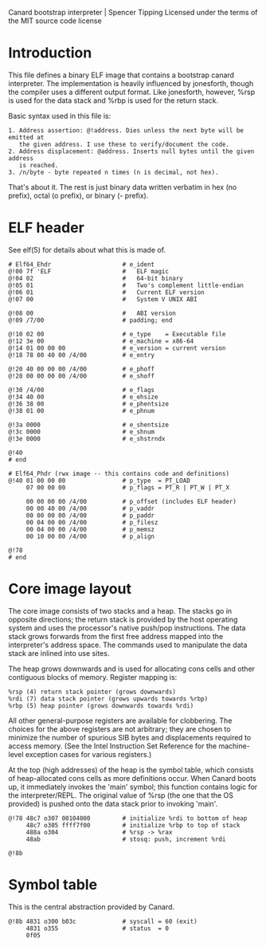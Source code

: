 Canard bootstrap interpreter | Spencer Tipping
Licensed under the terms of the MIT source code license

# Introduction

This file defines a binary ELF image that contains a bootstrap canard
interpreter. The implementation is heavily influenced by jonesforth, though the
compiler uses a different output format. Like jonesforth, however, %rsp is used
for the data stack and %rbp is used for the return stack.

Basic syntax used in this file is:

    1. Address assertion: @!address. Dies unless the next byte will be emitted at
       the given address. I use these to verify/document the code.
    2. Address displacement: @address. Inserts null bytes until the given address
       is reached.
    3. /n/byte - byte repeated n times (n is decimal, not hex).

That's about it. The rest is just binary data written verbatim in hex (no
prefix), octal (o prefix), or binary (- prefix).

# ELF header

See elf(5) for details about what this is made of.

    # Elf64_Ehdr                    # e_ident
    @!00 7f 'ELF                    #   ELF magic
    @!04 02                         #   64-bit binary
    @!05 01                         #   Two's complement little-endian
    @!06 01                         #   Current ELF version
    @!07 00                         #   System V UNIX ABI

    @!08 00                         #   ABI version
    @!09 /7/00                      # padding; end

    @!10 02 00                      # e_type    = Executable file
    @!12 3e 00                      # e_machine = x86-64
    @!14 01 00 00 00                # e_version = current version
    @!18 78 00 40 00 /4/00          # e_entry

    @!20 40 00 00 00 /4/00          # e_phoff
    @!28 00 00 00 00 /4/00          # e_shoff

    @!30 /4/00                      # e_flags
    @!34 40 00                      # e_ehsize
    @!36 38 00                      # e_phentsize
    @!38 01 00                      # e_phnum

    @!3a 0000                       # e_shentsize
    @!3c 0000                       # e_shnum
    @!3e 0000                       # e_shstrndx

    @!40
    # end

    # Elf64_Phdr (rwx image -- this contains code and definitions)
    @!40 01 00 00 00                # p_type  = PT_LOAD
         07 00 00 00                # p_flags = PT_R | PT_W | PT_X

         00 00 00 00 /4/00          # p_offset (includes ELF header)
         00 00 40 00 /4/00          # p_vaddr
         00 00 00 00 /4/00          # p_paddr
         00 04 00 00 /4/00          # p_filesz
         00 04 00 00 /4/00          # p_memsz
         00 10 00 00 /4/00          # p_align

    @!78
    # end

# Core image layout

The core image consists of two stacks and a heap. The stacks go in opposite
directions; the return stack is provided by the host operating system and uses
the processor's native push/pop instructions. The data stack grows forwards from
the first free address mapped into the interpreter's address space. The commands
used to manipulate the data stack are inlined into use sites.

The heap grows downwards and is used for allocating cons cells and other
contiguous blocks of memory. Register mapping is:

    %rsp (4) return stack pointer (grows downwards)
    %rdi (7) data stack pointer (grows upwards towards %rbp)
    %rbp (5) heap pointer (grows downwards towards %rdi)

All other general-purpose registers are available for clobbering. The choices
for the above registers are not arbitrary; they are chosen to minimize the
number of spurious SIB bytes and displacements required to access memory. (See
the Intel Instruction Set Reference for the machine-level exception cases for
various registers.)

At the top (high addresses) of the heap is the symbol table, which consists of
heap-allocated cons cells as more definitions occur. When Canard boots up, it
immediately invokes the 'main' symbol; this function contains logic for the
interpreter/REPL. The original value of %rsp (the one that the OS provided) is
pushed onto the data stack prior to invoking 'main'.

    @!78 48c7 o307 00104000         # initialize %rdi to bottom of heap
         48c7 o305 ffff7f00         # initialize %rbp to top of stack
         488a o304                  # %rsp -> %rax
         48ab                       # stosq: push, increment %rdi

    @!8b

# Symbol table

This is the central abstraction provided by Canard.

    @!8b 4831 o300 b03c             # syscall = 60 (exit)
         4831 o355                  # status  = 0
         0f05